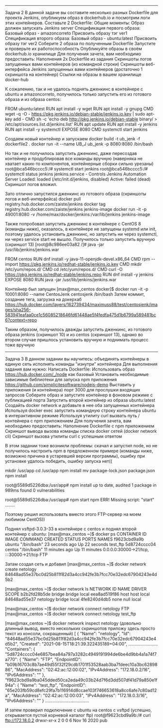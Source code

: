 **********
Задача 2
В данной задаче вы составите несколько разных Dockerfile для проекта Jenkins, опубликуем образ в dockerhub.io и посмотрим логи этих контейнеров.
    Составьте 2 Dockerfile:
        Общие моменты:
            Образ должен запускать Jenkins server
        Спецификация первого образа:
            Базовый образ - amazoncorreto
            Присвоить образу тэг ver1
        Спецификация второго образа:
            Базовый образ - ubuntu:latest
            Присвоить образу тэг ver2
    Соберите 2 образа по полученным Dockerfile
    Запустите и проверьте их работоспособность
    Опубликуйте образы в своём dockerhub.io хранилище
Для получения зачета, вам необходимо предоставить:
    Наполнения 2х Dockerfile из задания
    Скриншоты логов запущенных вами контейнеров (из командной строки)
    Скриншоты веб-интерфейса Jenkins запущенных вами контейнеров (достаточно 1 скриншота на контейнер)
    Ссылки на образы в вашем хранилище docker-hub

    
К сожалению, так и не удалось поднять дженкинс в контейнере с ubuntu и amazoncorreto, получилось только запустить его из готового образа и из образа centos:

FROM ubuntu:latest
RUN apt install -y wget
RUN apt install -y gnupg
CMD wget -q -O - https://pkg.jenkins.io/debian-stable/jenkins.io.key | sudo apt-key add -
CMD sh -c 'echo deb http://pkg.jenkins.io/debian-stable binary/ > /etc/apt/sources.list.d/jenkins.list'
RUN apt update
RUN apt install -y jenkins
RUN apt install -y systemctl
EXPOSE 8080
CMD systemctl start jenkins

Создаем новый контейнер и запускаем
docker build -t ub_jenk -f dockerfile2 .
docker run -it --name UB_J ub_jenk -p 8080:8080 /bin/bash

Но так и не получилось запустить дженкинс, даже пересоздав контейнер и продублировав все команды вручную (наверняка не хватает каких-то компонентов, контейнерные сборки сильно урезаны) 
root@bca546bcccc5:/# systemctl start jenkins
root@bca546bcccc5:/# systemctl status jenkins
jenkins.service - Controls Jenkins Automation Server
    Loaded: loaded (/etc/init.d/jenkins, disabled)
    Active: failed (dead)
Скриншот логов вложил.

Зато отлично запустился дженкинс из готового образа (скриншоты логов и веб-интерфейса)
docker pull registry.hub.docker.com/zaiste/jenkins
docker tag registry.hub.docker.com/zaiste/jenkins jenkins-image
docker run -it -p 49001:8080 -v /home/max/docker/jenkins:/var/lib/jenkins jenkins-image

Также попробовал запустить дженкинс в контейнере с CentOS 8 (команды ниже), оказалось, в контейнере не запущены systemd или init, поэтому удалось установить дженкинс, но запустить ни через systemctl, ни через service start не вышло. 
Получилось только запустить вручную (скриншот 13)
[root@8c986ee03a82 /]# java -jar /usr/lib/jenkins/jenkins.war

FROM centos
RUN dnf install -y java-11-openjdk-devel.x86_64
CMD rpm --import https://pkg.jenkins.io/redhat-stable/jenkins.io.key
CMD mkdir /etc/yum/repos.d/
CMD cd /etc/yum/repos.d/
CMD curl -O https://pkg.jenkins.io/redhat-stable/jenkins.repo
RUN dnf install -y jenkins
EXPOSE 8080
RUN java -jar /usr/lib/jenkins/jenkins.war

Контейнер был запущен
[max@max_centos docker]$ docker run -it -p 10001:8080 --name CentosJenk centosjenk /bin/bash
Затем коммит, создание тега, загрузка на докерхаб
https://hub.docker.com/layers/162739434/maximuss88/test/centosjenk/images/sha256-583941eafaa0ce1c56085218646fd61448ae5f4fedfa475d1b6799a589481bc6?context=repo

Таким образом, получилось дважды запустить дженкинс, из готового образа jenkins (скриншот 10) и из centos (скриншот 13), однако во втором случае пришлось установить вручную и поднимать процесс тоже вручную


**********
Задача 3
В данном задании вы научитесь:
    объединять контейнеры в единую сеть
    исполнять команды "изнутри" контейнера
Для выполнения задания вам нужно:
    Написать Dockerfile:
        Использовать образ https://hub.docker.com/_/node как базовый
        Установить необходимые зависимые библиотеки для запуска npm приложения https://github.com/simplicitesoftware/nodejs-demo
        Выставить у приложения (и контейнера) порт 3000 для прослушки входящих запросов
        Соберите образ и запустите контейнер в фоновом режиме с публикацией порта
    Запустить второй контейнер из образа ubuntu:latest
    Создайть docker network и добавьте в нее оба запущенных контейнера
    Используя docker exec запустить командную строку контейнера ubuntu в интерактивном режиме
    Используя утилиту curl вызвать путь / контейнера с npm приложением
Для получения зачета, вам необходимо предоставить:
    Наполнение Dockerfile с npm приложением
    Скриншот вывода вызова команды списка docker сетей (docker network cli)
    Скриншот вызова утилиты curl с успешным ответом


В этом задании тоже возникли проблемы: скачал и запустил node, но не получилось настроить npm в предложенном примере (команды ниже, возможно причина в устаревшей версии программы), ошибку при установке удалось победить, ошибку запуска нет((

mkdir /usr/app
cd /usr/app
npm install
mv package-lock.json package.json
npm install

root@5589d5226dba:/usr/app# npm install
up to date, audited 1 package in 989ms
found 0 vulnerabilities

root@5589d5226dba:/usr/app# npm start
npm ERR! Missing script: "start"
........

Поэтому решил использовать вместо этого FTP-сервер на моем любимом CentOS))

Поднял vsftpd-3.0.3-33 в контейнере с centos и поднял второй контейнер с ubuntu:
[max@max_centos ~]$ docker ps
CONTAINER ID   IMAGE     COMMAND                  CREATED          STATUS          PORTS                                         NAMES
f9623cbd9a9b   ubuntu    "/bin/bash"              23 seconds ago   Up 22 seconds                                                 test_ftp
5d8724cccc04   centos    "/bin/bash"              11 minutes ago   Up 11 minutes   0.0.0.0:30000->21/tcp, :::30000->21/tcp       FTP

Затам создал сеть и добавил 
[max@max_centos ~]$ docker network create netology
84648ad55e37bc0d25b811f82d3a4cc942fe3b7fcc70e32edc67904243e4d5b2

[max@max_centos ~]$ docker network ls
NETWORK ID     NAME       DRIVER    SCOPE
b2b2fd28b5de   bridge     bridge    local
eea8ad519f86   host       host      local
84648ad55e37   netology   bridge    local
4fe8240d4db5   none       null      local

[max@max_centos ~]$ docker network connect netology FTP
[max@max_centos ~]$ docker network connect netology test_ftp

[max@max_centos ~]$ docker network inspect netology   (довольно длинный вывод, вместо нескольких скриншотов приложу здесь просто текст из консоли, сокращенный)
[
    {
        "Name": "netology",
        "Id": "84648ad55e37bc0d25b811f82d3a4cc942fe3b7fcc70e32edc67904243e4d5b2",
        "Created": "2021-08-15T18:21:39.322435189+04:00",
……………………
"Containers": {
            "5d8724cccc04e6857bea84a797a3282c4949191994de6be4d9bb4a1a74f7a770": {
                "Name": "FTP",
                "EndpointID": "b09b16703c8b7ae49d55f32f29cdb1701f53528aab3ba7fdeec10a3bc6289886",
                "MacAddress": "02:42:ac:12:00:02",
                "IPv4Address": "172.18.0.2/16",
                "IPv6Address": ""
            },
            "f9623cbd9a9ba045dded50ca2eda49c03b24d7f6d3dd507df41d79a850e1f94a": {
                "Name": "test_ftp",
                "EndpointID": "65e203fb59cd8efc29fa7b116914d8ccae103f746653618a8cc6afe7c80ad12a",
                "MacAddress": "02:42:ac:12:00:03",
                "IPv4Address": "172.18.0.3/16",
                "IPv6Address": ""
            }
………………………………

И затем проверил подключение с ubuntu на centos с vsftpd (успешно, открывается пустой корневой каталог ftp)
root@f9623cbd9a9b:/# curl ftp://172.18.0.2
drwxr-xr-x    2 0        0               6 Nov 16  2020 pub
